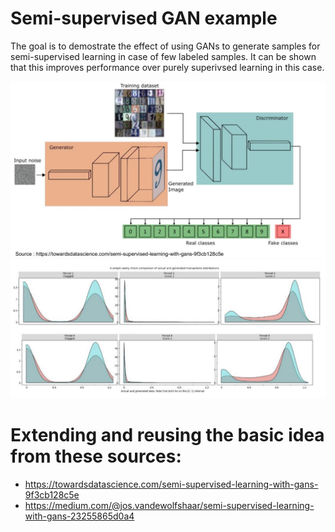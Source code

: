 # Semi-supervised GAN example

The goal is to demostrate the effect of using GANs to generate samples for semi-supervised 
learning in case of few labeled samples. It can be shown that this improves performance
over purely superivsed learning in this case. 

![relative path 1](/semi_supervised_gan.jpeg?raw=true "semi_supervised_gan.jpeg")
![relative path 2](/synthetic_samples_1D.jpeg?raw=true "synthetic_samples_1D.jpeg")

# Extending and reusing the basic idea from these sources:
* https://towardsdatascience.com/semi-supervised-learning-with-gans-9f3cb128c5e
* https://medium.com/@jos.vandewolfshaar/semi-supervised-learning-with-gans-23255865d0a4

